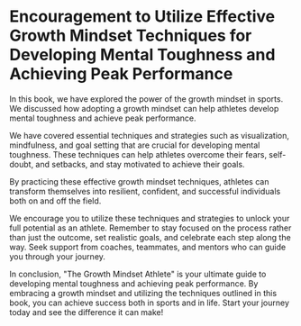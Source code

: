 Encouragement to Utilize Effective Growth Mindset Techniques for Developing Mental Toughness and Achieving Peak Performance
================================================================================================================================================

In this book, we have explored the power of the growth mindset in sports. We discussed how adopting a growth mindset can help athletes develop mental toughness and achieve peak performance.

We have covered essential techniques and strategies such as visualization, mindfulness, and goal setting that are crucial for developing mental toughness. These techniques can help athletes overcome their fears, self-doubt, and setbacks, and stay motivated to achieve their goals.

By practicing these effective growth mindset techniques, athletes can transform themselves into resilient, confident, and successful individuals both on and off the field.

We encourage you to utilize these techniques and strategies to unlock your full potential as an athlete. Remember to stay focused on the process rather than just the outcome, set realistic goals, and celebrate each step along the way. Seek support from coaches, teammates, and mentors who can guide you through your journey.

In conclusion, "The Growth Mindset Athlete" is your ultimate guide to developing mental toughness and achieving peak performance. By embracing a growth mindset and utilizing the techniques outlined in this book, you can achieve success both in sports and in life. Start your journey today and see the difference it can make!
